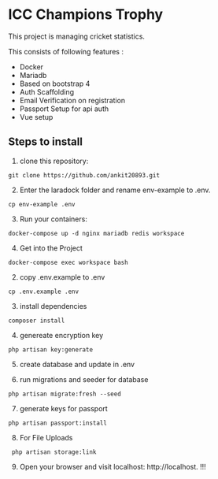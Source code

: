 # ICC Champions Trophy

This project is managing cricket statistics.

This consists of following features :

* Docker
* Mariadb
* Based on bootstrap 4
* Auth Scaffolding
* Email Verification on registration
* Passport Setup for api auth
* Vue setup

## Steps to install

1. clone this repository:
```
git clone https://github.com/ankit20893.git
```
2. Enter the laradock folder and rename env-example to .env.
```
cp env-example .env
```
3. Run your containers:
```
docker-compose up -d nginx mariadb redis workspace 
```
4. Get into the Project
```
docker-compose exec workspace bash
```
2. copy .env.example to .env
```
cp .env.example .env
```
3. install dependencies
```
composer install
```
4. genereate encryption key
```
php artisan key:generate
```
5. create database and update in .env

6. run migrations and seeder for database
```
php artisan migrate:fresh --seed
```
7. generate keys for passport
```
php artisan passport:install
```
8. For File Uploads
```
 php artisan storage:link
```
9. Open your browser and visit localhost: http://localhost. !!!
